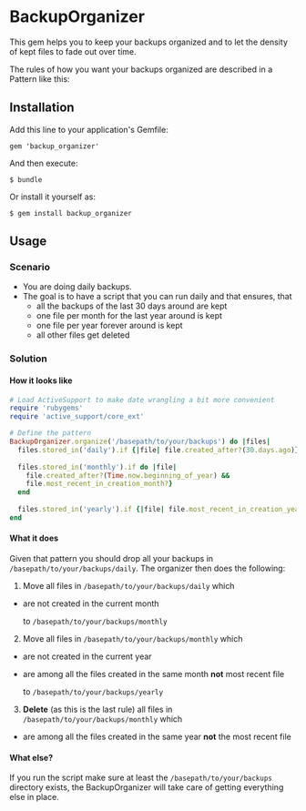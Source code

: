 # BackupOrganizer

This gem helps you to keep your backups organized and to let the density of kept files to fade out over time.

The rules of how you want your backups organized are described in a Pattern like this:

## Installation

Add this line to your application's Gemfile:

    gem 'backup_organizer'

And then execute:

    $ bundle

Or install it yourself as:

    $ gem install backup_organizer

## Usage

### Scenario
* You are doing daily backups.
* The goal is to have a script that you can run daily and that ensures, that
  * all the backups of the last 30 days around are kept
  * one file per month for the last year around is kept
  * one file per year forever around is kept
  * all other files get deleted

### Solution

#### How it looks like

```ruby
# Load ActiveSupport to make date wrangling a bit more convenient
require 'rubygems'
require 'active_support/core_ext'

# Define the pattern
BackupOrganizer.organize('/basepath/to/your/backups') do |files|
  files.stored_in('daily').if {|file| file.created_after?(30.days.ago)}
  
  files.stored_in('monthly').if do |file|
    file.created_after?(Time.now.beginning_of_year) && 
    file.most_recent_in_creation_month?}
  end
  
  files.stored_in('yearly').if {|file| file.most_recent_in_creation_year?}
end
````

#### What it does

Given that pattern you should drop all your backups in ``/basepath/to/your/backups/daily``. The organizer then does the following:

1. Move all files in ``/basepath/to/your/backups/daily`` which
  * are not created in the current month
  
    to ``/basepath/to/your/backups/monthly``
  
2. Move all files in ``/basepath/to/your/backups/monthly`` which
  * are not created in the current year
  * are among all the files created in the same month **not** most recent file
  
    to ``/basepath/to/your/backups/yearly``
  
3. **Delete** (as this is the last rule) all files in ``/basepath/to/your/backups/monthly`` which
  * are among all the files created in the same year **not** the most recent file
  
#### What else?

If you run the script make sure at least the ``/basepath/to/your/backups`` directory exists, the BackupOrganizer will take care of getting everything else in place.